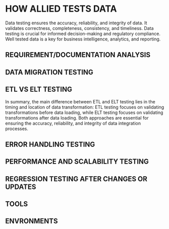 # HOW ALLIED TESTS DATA

Data testing ensures the accuracy, reliability, and integrity of data. It validates correctness, completeness, consistency, and timeliness. Data testing is crucial for informed decision-making and regulatory compliance. Well tested data is a key for business intelligence, analytics, and reporting.

## REQUIREMENT/DOCUMENTATION ANALYSIS

## DATA MIGRATION TESTING

## ETL VS ELT TESTING

In summary, the main difference between ETL and ELT testing lies in the timing and location of data transformation: ETL testing focuses on validating transformations before data loading, while ELT testing focuses on validating transformations after data loading. Both approaches are essential for ensuring the accuracy, reliability, and integrity of data integration processes.

## ERROR HANDLING TESTING

## PERFORMANCE AND SCALABILITY TESTING

## REGRESSION TESTING AFTER CHANGES OR UPDATES

## TOOLS 

## ENVRONMENTS
